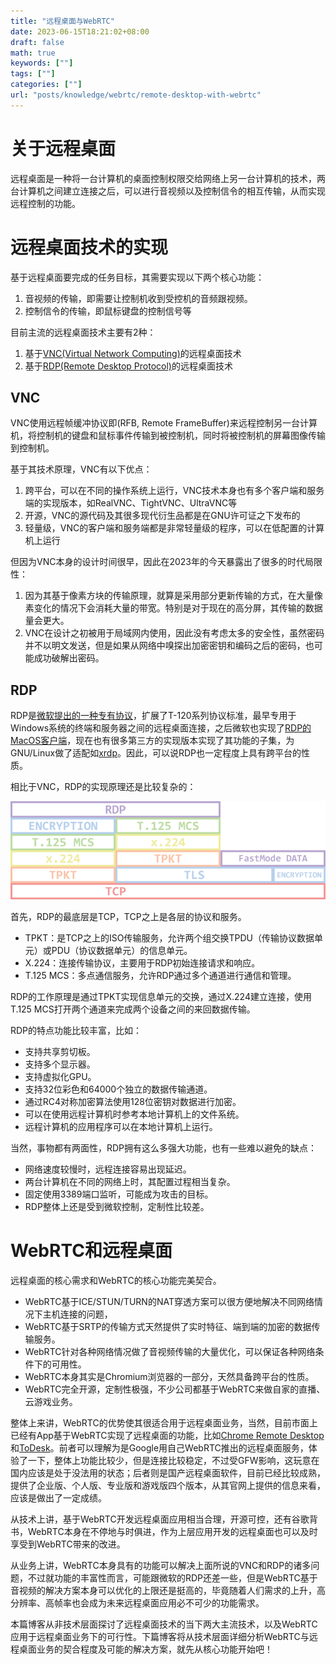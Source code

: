 ```yaml
---
title: "远程桌面与WebRTC"
date: 2023-06-15T18:21:02+08:00
draft: false
math: true
keywords: [""]
tags: [""]
categories: [""]
url: "posts/knowledge/webrtc/remote-desktop-with-webrtc"
---
```


# 关于远程桌面

远程桌面是一种将一台计算机的桌面控制权限交给网络上另一台计算机的技术，两台计算机之间建立连接之后，可以进行音视频以及控制信令的相互传输，从而实现远程控制的功能。

# 远程桌面技术的实现

基于远程桌面要完成的任务目标，其需要实现以下两个核心功能：
1. 音视频的传输，即需要让控制机收到受控机的音频跟视频。
2. 控制信令的传输，即鼠标键盘的控制信号等

目前主流的远程桌面技术主要有2种：
1. 基于[VNC(Virtual Network Computing)](https://en.wikipedia.org/wiki/Virtual_Network_Computing)的远程桌面技术
2. 基于[RDP(Remote Desktop Protocol)](https://en.wikipedia.org/wiki/Remote_Desktop_Protocol)的远程桌面技术

## VNC

VNC使用远程帧缓冲协议即(RFB, Remote FrameBuffer)来远程控制另一台计算机，将控制机的键盘和鼠标事件传输到被控制机，同时将被控制机的屏幕图像传输到控制机。

基于其技术原理，VNC有以下优点：
1. 跨平台，可以在不同的操作系统上运行，VNC技术本身也有多个客户端和服务端的实现版本，如RealVNC、TightVNC、UltraVNC等
2. 开源，VNC的源代码及其很多现代衍生品都是在GNU许可证之下发布的
3. 轻量级，VNC的客户端和服务端都是非常轻量级的程序，可以在低配置的计算机上运行

但因为VNC本身的设计时间很早，因此在2023年的今天暴露出了很多的时代局限性：

1. 因为其基于像素方块的传输原理，就算是采用部分更新传输的方式，在大量像素变化的情况下会消耗大量的带宽。特别是对于现在的高分屏，其传输的数据量会更大。
2. VNC在设计之初被用于局域网内使用，因此没有考虑太多的安全性，虽然密码并不以明文发送，但是如果从网络中嗅探出加密密钥和编码之后的密码，也可能成功破解出密码。


## RDP

RDP是[微软提出的一种专有协议](https://learn.microsoft.com/en-us/troubleshoot/windows-server/remote/understanding-remote-desktop-protocol)，扩展了T-120系列协议标准，最早专用于Windows系统的终端和服务器之间的远程桌面连接，之后微软也实现了[RDP的MacOS客户端](https://learn.microsoft.com/en-us/windows-server/remote/remote-desktop-services/clients/remote-desktop-mac)，现在也有很多第三方的实现版本实现了其功能的子集，为GNU/Linux做了适配如[xrdp](https://github.com/neutrinolabs/xrdp)。因此，可以说RDP也一定程度上具有跨平台的性质。

相比于VNC，RDP的实现原理还是比较复杂的：

![rdp协议或标准](https://raw.githubusercontent.com/ayamir/blog-imgs/main/131.png)

首先，RDP的最底层是TCP，TCP之上是各层的协议和服务。

+ TPKT：是TCP之上的ISO传输服务，允许两个组交换TPDU（传输协议数据单元）或PDU（协议数据单元）的信息单元。
+ X.224：连接传输协议，主要用于RDP初始连接请求和响应。
+ T.125 MCS：多点通信服务，允许RDP通过多个通道进行通信和管理。

RDP的工作原理是通过TPKT实现信息单元的交换，通过X.224建立连接，使用T.125 MCS打开两个通道来完成两个设备之间的来回数据传输。

RDP的特点功能比较丰富，比如：

+ 支持共享剪切板。
+ 支持多个显示器。
+ 支持虚拟化GPU。
+ 支持32位彩色和64000个独立的数据传输通道。
+ 通过RC4对称加密算法使用128位密钥对数据进行加密。
+ 可以在使用远程计算机时参考本地计算机上的文件系统。
+ 远程计算机的应用程序可以在本地计算机上运行。

当然，事物都有两面性，RDP拥有这么多强大功能，也有一些难以避免的缺点：

+ 网络速度较慢时，远程连接容易出现延迟。
+ 两台计算机在不同的网络上时，其配置过程相当复杂。
+ 固定使用3389端口监听，可能成为攻击的目标。
+ RDP整体上还是受到微软控制，定制性比较差。

# WebRTC和远程桌面

远程桌面的核心需求和WebRTC的核心功能完美契合。

+ WebRTC基于ICE/STUN/TURN的NAT穿透方案可以很方便地解决不同网络情况下主机连接的问题，
+ WebRTC基于SRTP的传输方式天然提供了实时特征、端到端的加密的数据传输服务。
+ WebRTC针对各种网络情况做了音视频传输的大量优化，可以保证各种网络条件下的可用性。
+ WebRTC本身其实是Chromium浏览器的一部分，天然具备跨平台的性质。
+ WebRTC完全开源，定制性极强，不少公司都基于WebRTC来做自家的直播、云游戏业务。

整体上来讲，WebRTC的优势使其很适合用于远程桌面业务，当然，目前市面上已经有App基于WebRTC实现了远程桌面的功能，比如[Chrome Remote Desktop](https://en.wikipedia.org/wiki/Chrome_Remote_Desktop)和[ToDesk](https://www.todesk.com/)。前者可以理解为是Google用自己WebRTC推出的远程桌面服务，体验了一下，整体上功能比较少，但是连接比较稳定，不过受GFW影响，这玩意在国内应该是处于没法用的状态；后者则是国产远程桌面软件，目前已经比较成熟，提供了企业版、个人版、专业版和游戏版四个版本，从其官网上提供的信息来看，应该是做出了一定成绩。

从技术上讲，基于WebRTC开发远程桌面应用相当合理，开源可控，还有谷歌背书，WebRTC本身在不停地与时俱进，作为上层应用开发的远程桌面也可以及时享受到WebRTC带来的改进。

从业务上讲，WebRTC本身具有的功能可以解决上面所说的VNC和RDP的诸多问题，不过就功能的丰富性而言，可能跟微软的RDP还差一些，但是WebRTC基于音视频的解决方案本身可以优化的上限还是挺高的，毕竟随着人们需求的上升，高分辨率、高帧率也会成为未来远程桌面应用必不可少的功能需求。

本篇博客从非技术层面探讨了远程桌面技术的当下两大主流技术，以及WebRTC应用于远程桌面业务下的可行性。下篇博客将从技术层面详细分析WebRTC与远程桌面业务的契合程度及可能的解决方案，就先从核心功能开始吧！

